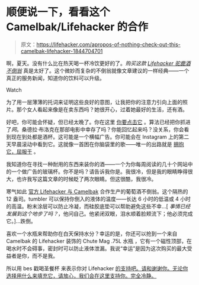 # 顺便说一下，看看这个 Camelbak/Lifehacker 的合作

> 原文：<https://lifehacker.com/apropos-of-nothing-check-out-this-camelbak-lifehacker-1844704701>

啊，夏天。没有什么比在热天喝一杯冷饮更好的了。*购买这款* [*Lifehacker 驼鹿酒不倒翁*](https://www.kqzyfj.com/ao104mu2-u1HQLLNKRJHJMIRQINN) 真是太好了。这个微妙而复杂的不倒翁就像文章建议的一样经典——一个真正的服务新闻，知道你的饮料可以升级。

Watch

为了用一层薄薄的托词来证明这些良好的意图，让我把你的注意力引向上面的照片。那个女人看起来像是在卖东西吗？她很开心，过着她最好的生活，还有酒。

好吧，你可能会怀疑，但已经太晚了。你在这里 [你要点击它](https://www.kqzyfj.com/ao104mu2-u1HQLLNKRJHJMIRQINN) 。算法已经把你抓进了*网*。桑德拉·布洛克在那部电影中幸存了吗？你能回忆起来吗？没关系，你会看到现在到处都是酒杯。这可能是一个横幅广告。你可能会在 Instagram 上的第二天早晨滚动中看到它。这就像一首困在你脑袋里的歌——唯一的出路就是 [拥抱它，屈服于](https://www.kqzyfj.com/ao104mu2-u1HQLLNKRJHJMIRQINN) 。

我知道你在寻找一种耐用的东西来装你的酒——一个为你每周阅读的几十个网站中的一个做广告的玻璃杯。你不是吗？请告诉我你是。我很冷，但是我的眼睛睁得很大，也许我写这篇文章的时候眨了两次眼睛。但这很酷，我很冷。

寒气如此 [官方 Lifehacker 与 Camelbak](https://www.kqzyfj.com/ao104mu2-u1HQLLNKRJHJMIRQINN) 合作生产的葡萄酒不倒翁。这个隔热的 12 盎司。tumbler 可以保持你倒入的液体的温度——长达 6 小时的低温或 4 小时的高温。粉末涂层可以防止冷凝，而硅胶底垫可以帮助避免这些不幸...[ *事情已经发展到这个地步了吗？*，他问自己。他紧闭双眼，泪水顺着脸颊流下；他必须完成它。]...跌倒。

喜欢一个水瓶来帮助你在白天保持水分？幸运的是，你还可以抢到一个来自 Camelbak 的 Lifehacker 装饰的 Chute Mag .75L 水瓶 ，它有一个磁性顶部，在喝水时不会碍事，密封时可以防止液体泄漏。我说“幸运”是因为这次购买的最大受益者是你，而不是我。

所以用 bes 戳喝圣餐杯 来表示你对 Lifehacker [的支持吧。请和谢谢你。无论你选择用什么来填充它，请放心，我们会在这里支持你。完全冷静。](https://www.jdoqocy.com/2j102shqnhp4D88A7E64695ED5AA)